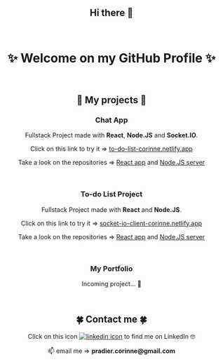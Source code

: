 <h2 align="center">Hi there 👋</h2>

<br />

<h1 align="center">✨ Welcome on my GitHub Profile ✨</h1>

<br />

<h2 align="center">🦚 My projects 🦚</h2>

<h3 align="center">Chat App</h3>

<p align="center">Fullstack Project made with <strong>React</strong>, <strong>Node.JS</strong> and <strong>Socket.IO</strong>.</p>
<p align="center">Click on this link to try it => <a href="https://socket-io-client-corinne.netlify.app/">to-do-list-corinne.netlify.app</a></p>
<p align="center">Take a look on the repositories => <a href="https://github.com/Corinne-Coding/Socket-client">React app</a> and <a href="https://github.com/Corinne-Coding/Socket-server">Node.JS server</a></p>

<br />

<h3 align="center">To-do List Project</h3>

<p align="center">Fullstack Project made with <strong>React</strong> and <strong>Node.JS</strong>.</p>
<p align="center">Click on this link to try it => <a href="https://socket-io-client-corinne.netlify.app">socket-io-client-corinne.netlify.app</a></p>
<p align="center">Take a look on the repositories => <a href="https://github.com/Corinne-Coding/To-Do-List-React-APP">React app</a> and <a href="https://github.com/Corinne-Coding/To-do-List-express-API">Node.JS server</a></p>

<br />

<h3 align="center">My Portfolio</h3>

<p align="center">Incoming project... 🐣</p>

<br />

<h2 align="center">🍀 Contact me 🍀</h2>

<p align="center">Click on this icon <a href="https://www.linkedin.com/in/corinne-pradier-6610201b2/"><img alt="linkedin icon" src="https://raw.githubusercontent.com/MartinHeinz/MartinHeinz/master/linkedin-3-16.png" /></a> to find me on LinkedIn 🤓</p>

<p align="center">📫 email me => <strong>pradier.corinne@gmail.com</strong></p>



<!--
**Corinne-Coding/Corinne-Coding** is a ✨ _special_ ✨ repository because its `README.md` (this file) appears on your GitHub profile.

Here are some ideas to get you started:

- 🔭 I’m currently working on ...
- 🌱 I’m currently learning ...
- 👯 I’m looking to collaborate on ...
- 🤔 I’m looking for help with ...
- 💬 Ask me about ...
- 📫 How to reach me: ...
- 😄 Pronouns: ...
- ⚡ Fun fact: ...
-->
